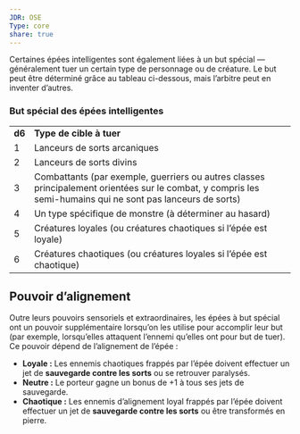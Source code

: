 ```yaml
---
JDR: OSE
Type: core
share: true
---
```


Certaines épées intelligentes sont également liées à un but spécial — généralement tuer un certain type de personnage ou de créature. Le but peut être déterminé grâce au tableau ci-dessous, mais l’arbitre peut en inventer d’autres.

### But spécial des épées intelligentes

|   |   |
|---|---|
|**d6**|**Type de cible à tuer**|
|1|Lanceurs de sorts arcaniques|
|2|Lanceurs de sorts divins|
|3|Combattants (par exemple, guerriers ou autres classes principalement orientées sur le combat, y compris les semi-humains qui ne sont pas lanceurs de sorts)|
|4|Un type spécifique de monstre (à déterminer au hasard)|
|5|Créatures loyales (ou créatures chaotiques si l’épée est loyale)|
|6|Créatures chaotiques (ou créatures loyales si l’épée est chaotique)|

## Pouvoir d’alignement

Outre leurs pouvoirs sensoriels et extraordinaires, les épées à but spécial ont un pouvoir supplémentaire lorsqu’on les utilise pour accomplir leur but (par exemple, lorsqu’elles attaquent l’ennemi qu’elles ont pour but de tuer). Ce pouvoir dépend de l’alignement de l’épée :

- **Loyale :** Les ennemis chaotiques frappés par l’épée doivent effectuer un jet de **sauvegarde contre les sorts** ou se retrouver paralysés.
- **Neutre :** Le porteur gagne un bonus de +1 à tous ses jets de sauvegarde.
- **Chaotique :** Les ennemis d’alignement loyal frappés par l’épée doivent effectuer un jet de **sauvegarde contre les sorts** ou être transformés en pierre.